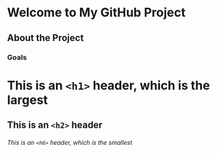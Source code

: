# Welcome to My GitHub Project
## About the Project
### Goals

# This is an `<h1>` header, which is the largest
## This is an `<h2>` header
###### This is an `<h6>` header, which is the smallest
